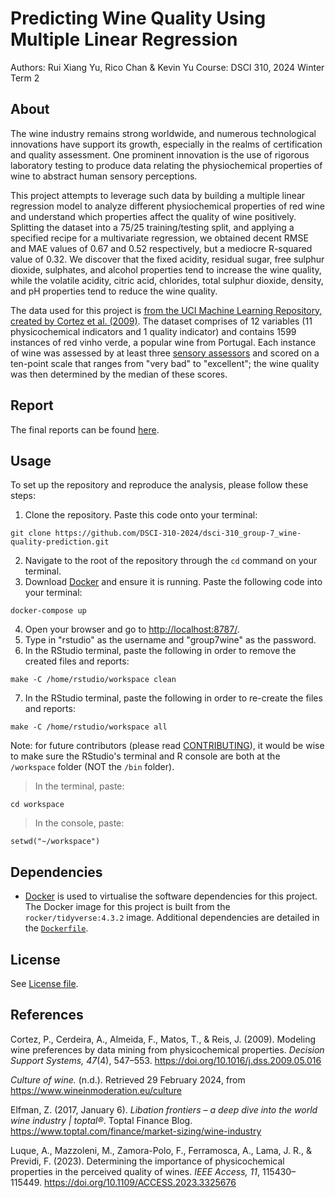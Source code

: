 # Predicting Wine Quality Using Multiple Linear Regression
Authors: Rui Xiang Yu, Rico Chan & Kevin Yu
Course: DSCI 310, 2024 Winter Term 2

## About
The wine industry remains strong worldwide, and numerous technological innovations have support its growth, especially in the realms of certification and quality assessment. One prominent innovation is the use of rigorous laboratory testing to produce data relating the physiochemical properties of wine to abstract human sensory perceptions.

This project attempts to leverage such data by building a multiple linear regression model to analyze different physiochemical properties of red wine and understand which properties affect the quality of wine positively. Splitting the dataset into a 75/25 training/testing split, and applying a specified recipe for a multivariate regression, we obtained decent RMSE and MAE values of 0.67 and 0.52 respectively, but a mediocre R-squared value of 0.32. We discover that the fixed acidity, residual sugar, free sulphur dioxide, sulphates, and alcohol properties tend to increase the wine quality, while the volatile acidity, citric acid, chlorides, total sulphur dioxide, density, and pH properties tend to reduce the wine quality.

The data used for this project is [from the UCI Machine Learning Repository, created by Cortez et al. (2009)](https://doi.org/10.24432/C56S3T). The dataset comprises of 12 variables (11 physicochemical indicators and 1 quality indicator) and contains 1599 instances of red vinho verde, a popular wine from Portugal. Each instance of wine was assessed by at least three [sensory assessors](https://www.sensorysociety.org/knowledge/sspwiki/Pages/assessor.aspx) and scored on a ten-point scale that ranges from "very bad" to "excellent"; the wine quality was then determined by the median of these scores. 

## Report
The final reports can be found [here](https://github.com/DSCI-310-2024/dsci-310_group-7_wine-quality-prediction/tree/main/reports).

## Usage
To set up the repository and reproduce the analysis, please follow these steps:
1.  Clone the repository. Paste this code onto your terminal:
```
git clone https://github.com/DSCI-310-2024/dsci-310_group-7_wine-quality-prediction.git
```
2. Navigate to the root of the repository through the ```cd``` command on your terminal.
3. Download [Docker](https://docs.docker.com/desktop/install/mac-install/) and ensure it is running. Paste the following code into your terminal:
```
docker-compose up
```
4. Open your browser and go to [http://localhost:8787/](http://localhost:8787/).
5. Type in "rstudio" as the username and "group7wine" as the password.
6. In the RStudio terminal, paste the following in order to remove the created files and reports:
```
make -C /home/rstudio/workspace clean
```
7. In the RStudio terminal, paste the following in order to re-create the files and reports:
```
make -C /home/rstudio/workspace all
```
Note: for future contributors (please read [CONTRIBUTING](https://github.com/DSCI-310-2024/dsci-310_group-7_wine-quality-prediction/blob/main/CONTRIBUTING.md)), it would be wise to make sure the RStudio's terminal and R console are both at the `/workspace` folder (NOT the `/bin` folder).
> In the terminal, paste:
```
cd workspace
```
> In the console, paste:
```
setwd("~/workspace")
```

## Dependencies
- [Docker](https://www.docker.com/) is used to virtualise the software dependencies for this project. The Docker image for this project is built from the `rocker/tidyverse:4.3.2` image. Additional dependencies are detailed in the [`Dockerfile`](Dockerfile).

## License
See [License file](https://github.com/DSCI-310-2024/dsci-310_group-7_wine-quality-prediction?tab=License-1-ov-file).

## References
Cortez, P., Cerdeira, A., Almeida, F., Matos, T., & Reis, J. (2009). Modeling wine preferences by data mining from physicochemical properties. *Decision Support Systems, 47*(4), 547–553. https://doi.org/10.1016/j.dss.2009.05.016

*Culture of wine.* (n.d.). Retrieved 29 February 2024, from https://www.wineinmoderation.eu/culture

Elfman, Z. (2017, January 6). *Libation frontiers – a deep dive into the world wine industry | toptal®*. Toptal Finance Blog. https://www.toptal.com/finance/market-sizing/wine-industry

Luque, A., Mazzoleni, M., Zamora-Polo, F., Ferramosca, A., Lama, J. R., & Previdi, F. (2023). Determining the importance of physicochemical properties in the perceived quality of wines. *IEEE Access, 11*, 115430–115449. https://doi.org/10.1109/ACCESS.2023.3325676
